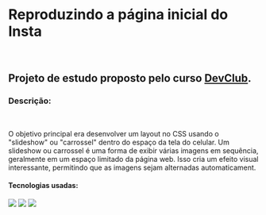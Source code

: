 <h1>Reproduzindo a página inicial do Insta</h1>
<br>
<h2> Projeto de estudo proposto pelo curso <a href="https://rodolfomori.com.br/devclub">DevClub</a>. </h2>

<h3> Descrição: </h3>
  <br>
  <p>O objetivo principal era desenvolver um layout no CSS usando o "slideshow" ou "carrossel" dentro do espaço da tela do celular. Um slideshow
    ou carrossel é uma forma de exibir várias imagens em sequência, geralmente em um espaço limitado da página web. Isso cria um efeito visual 
    interessante, permitindo que as imagens sejam alternadas automaticament.</p>
  
  <h4>Tecnologias usadas: </h4>
  <img src="https://img.shields.io/badge/CSS3-1572B6?style=for-the-badge&logo=css3&logoColor=white"/>
  <img src="https://img.shields.io/badge/HTML-239120?style=for-the-badge&logo=html5&logoColor=white"/> 

  <img src="https://github.com/PriscilaKimura/Reproduzindo-Insta/blob/main/img/Imagem%20do%20projeto.jpg?raw=true"/>
